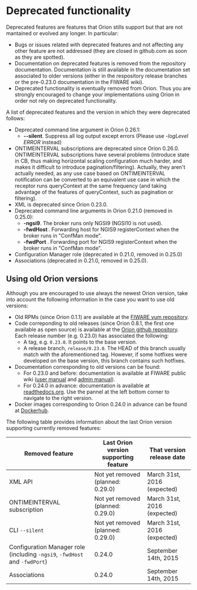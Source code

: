 # Deprecated functionality

Deprecated features are features that Orion stills support but that are
not mantained or evolved any longer. In particular:

-   Bugs or issues related with deprecated features and not affecting
    any other feature are not addressed (they are closed in github.com
    as soon as they are spotted).
-   Documentation on deprecated features is removed from the repository documentation.
    Documentation is still available in the documentation set associated to older versions
    (either in the respository release branches or the pre-0.23.0 documentation in the FIWARE wiki).
-   Deprecated functionality is eventually removed from Orion. Thus you
    are strongly encouraged to change your implementations using Orion
    in order not rely on deprecated functionality.

A list of deprecated features and the version in which they were deprecated follows:

* Deprecated command line argument in Orion 0.26.1:
  * **--silent**. Suppress all log output except errors (Please use *-logLevel ERROR* instead)
* ONTIMEINTERVAL subscriptions are deprecated since Orion 0.26.0. ONTIMEINTERVAL subscriptions have
  several problems (introduce state in CB, thus making horizontal scaling configuration much harder,
  and makes it difficult to introduce pagination/filtering). Actually, they aren't actually needed,
  as any use case based on ONTIMEINTERVAL notification can be converted to an equivalent use case
  in which the receptor runs queryContext at the same frequency (and taking advantage of the
  features of queryContext, such as pagination or filtering).
* XML is deprecated since Orion 0.23.0.
* Deprecated command line arguments in Orion 0.21.0 (removed in 0.25.0):
	* **-ngsi9**. The broker runs only NGSI9 (NGSI10 is not used).
	* **-fwdHost <host>**. Forwarding host for NGIS9 registerContext when
    the broker runs in "ConfMan mode".
	* **-fwdPort <port>**. Forwarding port for NGIS9 registerContext when
    the broker runs in "ConfMan mode".
* Configuration Manager role (deprecated in 0.21.0, removed in 0.25.0)
* Associations (deprecated in 0.21.0, removed in 0.25.0).

## Using old Orion versions

Although you are encouraged to use always the newest Orion version, take into account the following
information in the case you want to use old versions:

* Old RPMs (since Orion 0.1.1) are available at the [FIWARE yum repository](http://repositories.testbed.fiware.org/repo/rpm/x86_64).
* Code correponding to old releases (since Orion 0.8.1, the first one available as open source) is
  available at the [Orion github repository](http://github.com/telefonicaid/fiware-orion). Each release number
  (e.g. 0.23.0) has associated the following:
  * A tag, e.g. `0.23.0`. It points to the base version.
  * A release branch, `release/0.23.0`. The HEAD of this branch usually match with the aforementioned tag. However, if some
    hotfixes were developed on the base version, this branch contains such hotfixes.
* Documentation corresponding to old versions can be found:
  * For 0.23.0 and before: documentation is available at FIWARE public wiki ([user manual](https://forge.fiware.org/plugins/mediawiki/wiki/fiware/index.php/Publish/Subscribe_Broker_-_Orion_Context_Broker_-_User_and_Programmers_Guide)
    and [admin manual](https://forge.fiware.org/plugins/mediawiki/wiki/fiware/index.php/Publish/Subscribe_Broker_-_Orion_Context_Broker_-_Installation_and_Administration_Guide)).
  * For 0.24.0 in advance: documentation is available at [readthedocs.org](https://fiware-orion.readthedocs.org).
    Use the pannel at the left bottom corner to navigate to the right version.
* Docker images corresponding to Orion 0.24.0 in advance can be found at [Dockerhub](https://hub.docker.com/r/fiware/orion/tags/).

The following table provides information about the last Orion version supporting currently removed features:

| **Removed feature**                                                        | **Last Orion version supporting feature** | **That version release date**   |
|----------------------------------------------------------------------------|-------------------------------------------|---------------------------------|
| XML API                                                                    | Not yet removed (planned: 0.29.0)         | March 31st, 2016 (expected)     |
| ONTIMEINTERVAL subscription                                                | Not yet removed (planned: 0.29.0)         | March 31st, 2016 (expected)     |
| CLI `--silent`                                                             | Not yet removed (planned: 0.29.0)         | March 31st, 2016 (expected)     |
| Configuration Manager role (including `-ngsi9`, `-fwdHost` and `-fwdPort`) | 0.24.0                                    | September 14th, 2015            ||
| Associations                                                               | 0.24.0                                    | September 14th, 2015            |
